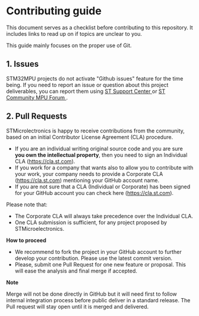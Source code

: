 # Contributing guide

This document serves as a checklist before contributing to this repository. It includes links to read up on if topics are unclear to you.

This guide mainly focuses on the proper use of Git.

## 1. Issues

STM32MPU projects do not activate "Github issues" feature for the time being. If you need to report an issue or question about this project deliverables, you can report them using [ ST Support Center ](https://my.st.com/ols#/ols/newrequest)  or  [ ST Community MPU Forum ](https://community.st.com/s/topic/0TO0X0000003u2AWAQ/stm32-mpus).

## 2. Pull Requests

STMicrolectronics is happy to receive contributions from the community, based on an initial Contributor License Agreement (CLA) procedure.

* If you are an individual writing original source code and you are sure **you own the intellectual property**, then you need to sign an Individual CLA (https://cla.st.com).
* If you work for a company that wants also to allow you to contribute with your work, your company needs to provide a Corporate CLA (https://cla.st.com) mentioning your GitHub account name.
* If you are not sure that a CLA (Individual or Corporate) has been signed for your GitHub account you can check here (https://cla.st.com).

Please note that:
* The Corporate CLA will always take precedence over the Individual CLA.
* One CLA submission is sufficient, for any project proposed by STMicroelectronics.

__How to proceed__

* We recommend to fork the project in your GitHub account to further develop your contribution. Please use the latest commit version.
* Please, submit one Pull Request for one new feature or proposal. This will ease the analysis and final merge if accepted. 

__Note__

Merge will not be done directly in GitHub but it will need first to follow internal integration process before public deliver in a standard release. The Pull request will stay open until it is merged and delivered.